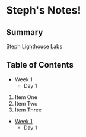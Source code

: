 # Steph's Notes!

## Summary

[Steph](https://github.com/RockstarSteph)
[Lighthouse Labs](https://lighthouselabs.ca/)


## Table of Contents

* Week 1
  * Day 1

1. Item One
2. Item Two
3. Item Three

* [Week 1](/Week_1)
  * [Day 1](/Week_1/Day_1)
